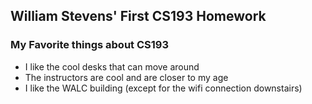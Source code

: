 ## William Stevens' First CS193 Homework

### My Favorite things about CS193
- I like the cool desks that can move around
- The instructors are cool and are closer to my age
- I like the WALC building (except for the wifi connection downstairs)
